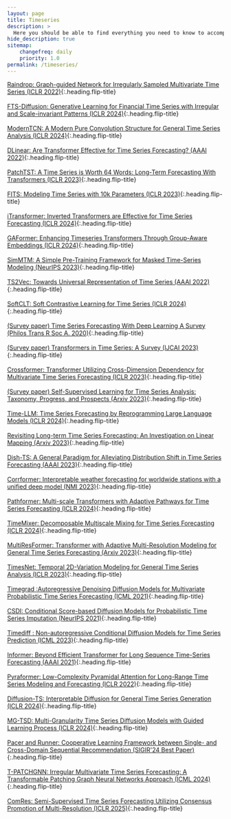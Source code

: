 ```yaml
---
layout: page
title: Timeseries
description: >
  Here you should be able to find everything you need to know to accomplish the most common tasks when blogging with Hydejack.
hide_description: true
sitemap:
    changefreq: daily
    priority: 1.0
permalink: /timeseries/
---
```


[Raindrop: Graph-guided Network for Irregularly Sampled Multivariate Time Series (ICLR 2022)]{:.heading.flip-title} \
\
[FTS-Diffusion: Generative Learning for Financial Time Series with Irregular and Scale-invariant Patterns (ICLR 2024)]{:.heading.flip-title} \
\
[ModernTCN: A Modern Pure Convolution Structure for General Time Series Analysis (ICLR 2024)]{:.heading.flip-title} \
\
[DLinear: Are Transformer Effective for Time Series Forecasting? (AAAI 2022)]{:.heading.flip-title} \
\
[PatchTST: A Time Series is Worth 64 Words: Long-Term Forecasting With Transformers (ICLR 2023)]{:.heading.flip-title} \
\
[FITS: Modeling Time Series with 10k Parameters (ICLR 2023)]{:.heading.flip-title} \
\
[iTransformer: Inverted Transformers are Effective for Time Series Forecasting (ICLR 2024)]{:.heading.flip-title} \
\
[GAFormer: Enhancing Timeseries Transformers Through Group-Aware Embeddings (ICLR 2024)]{:.heading.flip-title} \
\
[SimMTM: A Simple Pre-Training Framework for Masked Time-Series Modeling (NeurIPS 2023)]{:.heading.flip-title} \
\
[TS2Vec: Towards Universal Representation of Time Series (AAAI 2022)]{:.heading.flip-title} \
\
[SoftCLT: Soft Contrastive Learning for Time Series (ICLR 2024)]{:.heading.flip-title} \
\
[(Survey paper) Time Series Forecasting With Deep Learning A Survey (Philos Trans R Soc A. 2020)]{:.heading.flip-title} \
\
[(Survey paper) Transformers in Time Series: A Survey (IJCAI 2023)]{:.heading.flip-title} \
\
[Crossformer: Transformer Utilizing Cross-Dimension Dependency for Multivariate Time Series Forecasting (ICLR 2023)]{:.heading.flip-title} \
\
[(Survey paper) Self-Supervised Learning for Time Series Analysis: Taxonomy, Progress, and Prospects (Arxiv 2023)]{:.heading.flip-title} \
\
[Time-LLM: Time Series Forecasting by Reprogramming Large Language Models (ICLR 2024)]{:.heading.flip-title} \
\
[Revisiting Long-term Time Series Forecasting: An Investigation on Linear Mapping (Arxiv 2023)]{:.heading.flip-title} \
\
[Dish-TS: A General Paradigm for Alleviating Distribution Shift in Time Series Forecasting (AAAI 2023)]{:.heading.flip-title}\
\
[Corrformer: Interpretable weather forecasting for worldwide stations with a unified deep model (NMI 2023)]{:.heading.flip-title}\
\
[Pathformer: Multi-scale Transformers with Adaptive Pathways for Time Series Forecasting (ICLR 2024)]{:.heading.flip-title}\
\
[TimeMixer: Decomposable Multiscale Mixing for Time Series Forecasting (ICLR 2024)]{:.heading.flip-title}\
\
[MultiResFormer: Transformer with Adaptive Multi-Resolution Modeling for General Time Series Forecasting (Arxiv 2023)]{:.heading.flip-title}\
\
[TimesNet: Temporal 2D-Variation Modeling for General Time Series Analysis (ICLR 2023)]{:.heading.flip-title}\
\
[Timegrad :Autoregressive Denoising Diffusion Models for Multivariate Probabilistic Time Series Forecasting (ICML 2021)]{:.heading.flip-title}\
\
[CSDI: Conditional Score-based Diffusion Models for Probabilistic Time Series Imputation (NeurIPS 2021)]{:.heading.flip-title}\
\
[Timediff : Non-autoregressive Conditional Diffusion Models for Time Series Prediction (ICML 2023)]{:.heading.flip-title}\
\
[Informer: Beyond Efficient Transformer for Long Sequence Time-Series Forecasting (AAAI 2021)]{:.heading.flip-title}\
\
[Pyraformer: Low-Complexity Pyramidal Attention for Long-Range Time Series Modeling and Forecasting (ICLR 2022)]{:.heading.flip-title}\
\
[Diffusion-TS: Interpretable Diffusion for General Time Series Generation (ICLR 2024)]{:.heading.flip-title}\
\
[MG-TSD: Multi-Granularity Time Series Diffusion Models with Guided Learning Process (ICLR 2024)]{:.heading.flip-title}\
\
[Pacer and Runner: Cooperative Learning Framework between Single- and Cross-Domain Sequential Recommendation (SIGIR'24 Best Paper)]{:.heading.flip-title}\
\
[T-PATCHGNN: Irregular Multivariate Time Series Forecasting: A Transformable Patching Graph Neural Networks Approach (ICML 2024)]{:.heading.flip-title}\
\
[ComRes: Semi-Supervised Time Series Forecasting Utilizing Consensus Promotion of Multi-Resolution (ICLR 2025)]{:.heading.flip-title}




[Raindrop: Graph-guided Network for Irregularly Sampled Multivariate Time Series (ICLR 2022)]: /timeseries/2024-02-09-Raindrop
[FTS-Diffusion: Generative Learning for Financial Time Series with Irregular and Scale-invariant Patterns (ICLR 2024)]: /timeseries/2024-02-13-FTS-Diffusion
[ModernTCN: A Modern Pure Convolution Structure for General Time Series Analysis (ICLR 2024)]: /timeseries/2024-02-14-ModernTCN
[DLinear: Are Transformer Effective for Time Series Forecasting? (AAAI 2022)]: /timeseries/2024-02-16-DLinear
[PatchTST: A Time Series is Worth 64 Words: Long-Term Forecasting With Transformers (ICLR 2023)]: /timeseries/2024-02-18-PatchTST
[FITS: Modeling Time Series with 10k Parameters (ICLR 2023)]: /timeseries/2024-02-22-FITS
[iTransformer: Inverted Transformers are Effective for Time Series Forecasting (ICLR 2024)]: /timeseries/2024-02-23-iTransformer
[GAFormer: Enhancing Timeseries Transformers Through Group-Aware Embeddings (ICLR 2024)]: /timeseries/2024-03-01-GAFormer
[SimMTM: A Simple Pre-Training Framework for Masked Time-Series Modeling (NeurIPS 2023)]: /timeseries/2024-03-06-SimMTM
[TS2Vec: Towards Universal Representation of Time Series (AAAI 2022)]: /timeseries/2024-03-12-ts2vec
[SoftCLT: Soft Contrastive Learning for Time Series (ICLR 2024)]: /timeseries/2024-03-13-softCLT
[(Survey paper) Time Series Forecasting With Deep Learning A Survey (Philos Trans R Soc A. 2020)]: /timeseries/2024-03-19-TSwDLsurvey
[(Survey paper) Transformers in Time Series: A Survey (IJCAI 2023)]: /timeseries/2024-03-19-TFinTSsurvey
[Crossformer: Transformer Utilizing Cross-Dimension Dependency for Multivariate Time Series Forecasting (ICLR 2023)]: /timeseries/2024-03-19-crossformer
[(Survey paper) Self-Supervised Learning for Time Series Analysis: Taxonomy, Progress, and Prospects (Arxiv 2023)]: /timeseries/2024-03-25-SSL4TS
[Time-LLM: Time Series Forecasting by Reprogramming Large Language Models (ICLR 2024)]: /timeseries/2024-04-01-TimeLLM
[Revisiting Long-term Time Series Forecasting: An Investigation on Linear Mapping (Arxiv 2023)]: /timeseries/2024-04-04-RTSF
[Dish-TS: A General Paradigm for Alleviating Distribution Shift in Time Series Forecasting (AAAI 2023)]: /timeseries/2024-04-12-Dish-TS
[Corrformer: Interpretable weather forecasting for worldwide stations with a unified deep model (NMI 2023)]: /timeseries/2024-04-29-Corrformer
[Pathformer: Multi-scale Transformers with Adaptive Pathways for Time Series Forecasting (ICLR 2024)]: /timeseries/2024-05-23-Pathformer
[TimeMixer: Decomposable Multiscale Mixing for Time Series Forecasting (ICLR 2024)]: /timeseries/2024-05-23-Timemixer
[MultiResFormer: Transformer with Adaptive Multi-Resolution Modeling for General Time Series Forecasting (Arxiv 2023)]: /timeseries/2024-07-06-MultiResFormer
[TimesNet: Temporal 2D-Variation Modeling for General Time Series Analysis (ICLR 2023)]: /timeseries/2024-07-08-TimesNet
[Timegrad :Autoregressive Denoising Diffusion Models for Multivariate Probabilistic Time Series Forecasting (ICML 2021)]: /timeseries/2024-07-09-Timegrad
[CSDI: Conditional Score-based Diffusion Models for Probabilistic Time Series Imputation (NeurIPS 2021)]: /timeseries/2024-07-15-CSDI
[Timediff : Non-autoregressive Conditional Diffusion Models for Time Series Prediction (ICML 2023)]: /timeseries/2024-07-15-timediff
[Informer: Beyond Efficient Transformer for Long Sequence Time-Series Forecasting (AAAI 2021)]: /timeseries/2024-07-26-Informer
[Pyraformer: Low-Complexity Pyramidal Attention for Long-Range Time Series Modeling and Forecasting (ICLR 2022)]: /timeseries/2024-07-26-pyraformer
[Diffusion-TS: Interpretable Diffusion for General Time Series Generation (ICLR 2024)]: /timeseries/2024-08-04-Diffusion-TS
[MG-TSD: Multi-Granularity Time Series Diffusion Models with Guided Learning Process (ICLR 2024)]: /timeseries/2024-08-05-MG-TSD
[Pacer and Runner: Cooperative Learning Framework between Single- and Cross-Domain Sequential Recommendation (SIGIR'24 Best Paper)]: /timeseries/2024-09-03-SyNCRec
[T-PATCHGNN: Irregular Multivariate Time Series Forecasting: A Transformable Patching Graph Neural Networks Approach (ICML 2024)]: /timeseries/2024-10-27-T-PATCHGNN
[ComRes: Semi-Supervised Time Series Forecasting Utilizing Consensus Promotion of Multi-Resolution (ICLR 2025)]: /timeseries/2025-02-17-ComRes
